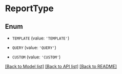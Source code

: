 # ReportType


## Enum

* `TEMPLATE` (value: `'TEMPLATE'`)

* `QUERY` (value: `'QUERY'`)

* `CUSTOM` (value: `'CUSTOM'`)

[[Back to Model list]](../README.md#documentation-for-models) [[Back to API list]](../README.md#documentation-for-api-endpoints) [[Back to README]](../README.md)


